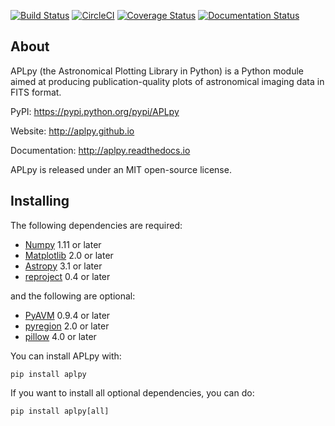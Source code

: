 [![Build Status](https://travis-ci.org/aplpy/aplpy.svg?branch=master)](https://travis-ci.org/aplpy/aplpy)
[![CircleCI](https://circleci.com/gh/aplpy/aplpy/tree/master.svg?style=svg)](https://circleci.com/gh/aplpy/aplpy/tree/master)
[![Coverage Status](https://coveralls.io/repos/aplpy/aplpy/badge.svg?branch=master)](https://coveralls.io/r/aplpy/aplpy?branch=master)
[![Documentation Status](https://img.shields.io/badge/docs-latest-brightgreen.svg?style=flat)](https://aplpy.readthedocs.io/en/latest/)


About
-----

APLpy (the Astronomical Plotting Library in Python) is a
Python module aimed at producing publication-quality plots
of astronomical imaging data in FITS format.

PyPI: https://pypi.python.org/pypi/APLpy

Website: http://aplpy.github.io

Documentation: http://aplpy.readthedocs.io

APLpy is released under an MIT open-source license.

Installing
----------

The following dependencies are required:

* [Numpy](http://www.numpy.org) 1.11 or later
* [Matplotlib](http://www.matplotlib.org) 2.0 or later
* [Astropy](http://www.astropy.org) 3.1 or later
* [reproject](http://reproject.readthedocs.org) 0.4 or later

and the following are optional:

* [PyAVM](http://astrofrog.github.io/pyavm/) 0.9.4 or later
* [pyregion](http://pyregion.readthedocs.org/) 2.0 or later
* [pillow](https://pypi.org/project/Pillow/) 4.0 or later

You can install APLpy with:

    pip install aplpy

If you want to install all optional dependencies, you can do:

    pip install aplpy[all]
